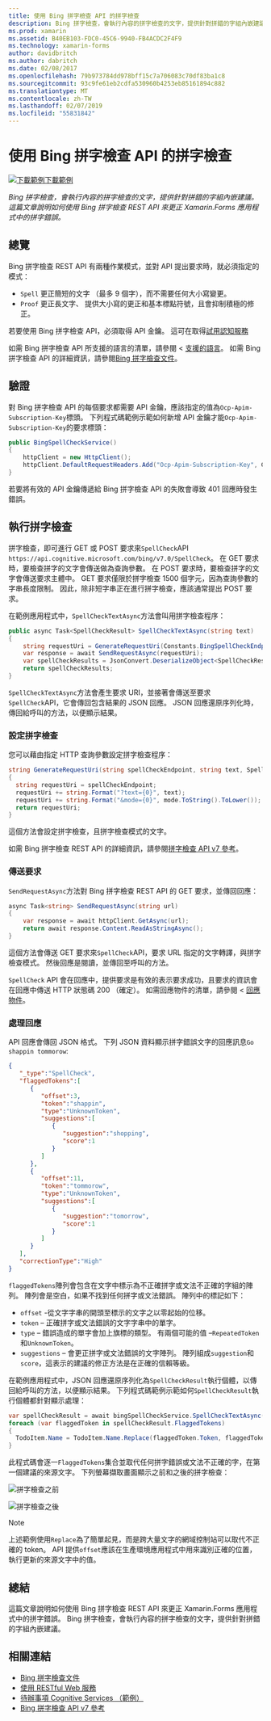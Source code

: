 ```yaml
---
title: 使用 Bing 拼字檢查 API 的拼字檢查
description: Bing 拼字檢查，會執行內容的拼字檢查的文字，提供針對拼錯的字組內嵌建議。 這篇文章說明如何使用 Bing 拼字檢查 REST API 來更正 Xamarin.Forms 應用程式中的拼字錯誤。
ms.prod: xamarin
ms.assetid: B40EB103-FDC0-45C6-9940-FB4ACDC2F4F9
ms.technology: xamarin-forms
author: davidbritch
ms.author: dabritch
ms.date: 02/08/2017
ms.openlocfilehash: 79b973784dd978bff15c7a706083c70df83ba1c8
ms.sourcegitcommit: 93c9fe61eb2cdfa530960b4253eb85161894c882
ms.translationtype: MT
ms.contentlocale: zh-TW
ms.lasthandoff: 02/07/2019
ms.locfileid: "55831842"
---
```

# <a name="spell-checking-using-the-bing-spell-check-api"></a>使用 Bing 拼字檢查 API 的拼字檢查

[![下載範例](~/media/shared/download.png)下載範例](https://developer.xamarin.com/samples/xamarin-forms/WebServices/TodoCognitiveServices/)

_Bing 拼字檢查，會執行內容的拼字檢查的文字，提供針對拼錯的字組內嵌建議。這篇文章說明如何使用 Bing 拼字檢查 REST API 來更正 Xamarin.Forms 應用程式中的拼字錯誤。_

## <a name="overview"></a>總覽

Bing 拼字檢查 REST API 有兩種作業模式，並對 API 提出要求時，就必須指定的模式：

- `Spell` 更正簡短的文字 （最多 9 個字），而不需要任何大小寫變更。
- `Proof` 更正長文字、 提供大小寫的更正和基本標點符號，且會抑制積極的修正。

若要使用 Bing 拼字檢查 API，必須取得 API 金鑰。 這可在取得[試用認知服務](https://azure.microsoft.com/try/cognitive-services/)

如需 Bing 拼字檢查 API 所支援的語言的清單，請參閱 <<c0> [ 支援的語言](/azure/cognitive-services/bing-spell-check/bing-spell-check-supported-languages/)。 如需 Bing 拼字檢查 API 的詳細資訊，請參閱[Bing 拼字檢查文件](/azure/cognitive-services/bing-spell-check/)。

## <a name="authentication"></a>驗證

對 Bing 拼字檢查 API 的每個要求都需要 API 金鑰，應該指定的值為`Ocp-Apim-Subscription-Key`標頭。 下列程式碼範例示範如何新增 API 金鑰才能`Ocp-Apim-Subscription-Key`的要求標頭：

```csharp
public BingSpellCheckService()
{
    httpClient = new HttpClient();
    httpClient.DefaultRequestHeaders.Add("Ocp-Apim-Subscription-Key", Constants.BingSpellCheckApiKey);
}
```

若要將有效的 API 金鑰傳遞給 Bing 拼字檢查 API 的失敗會導致 401 回應時發生錯誤。

## <a name="performing-spell-checking"></a>執行拼字檢查

拼字檢查，即可進行 GET 或 POST 要求來`SpellCheck`API `https://api.cognitive.microsoft.com/bing/v7.0/SpellCheck`。 在 GET 要求時，要檢查拼字的文字會傳送做為查詢參數。 在 POST 要求時，要檢查拼字的文字會傳送要求主體中。 GET 要求僅限於拼字檢查 1500 個字元，因為查詢參數的字串長度限制。 因此，除非短字串正在進行拼字檢查，應該通常提出 POST 要求。

在範例應用程式中，`SpellCheckTextAsync`方法會叫用拼字檢查程序：

```csharp
public async Task<SpellCheckResult> SpellCheckTextAsync(string text)
{
    string requestUri = GenerateRequestUri(Constants.BingSpellCheckEndpoint, text, SpellCheckMode.Spell);
    var response = await SendRequestAsync(requestUri);
    var spellCheckResults = JsonConvert.DeserializeObject<SpellCheckResult>(response);
    return spellCheckResults;
}
```

`SpellCheckTextAsync`方法會產生要求 URI，並接著會傳送至要求`SpellCheck`API，它會傳回包含結果的 JSON 回應。 JSON 回應還原序列化時，傳回給呼叫的方法，以便顯示結果。

### <a name="configuring-spell-checking"></a>設定拼字檢查

您可以藉由指定 HTTP 查詢參數設定拼字檢查程序：

```csharp
string GenerateRequestUri(string spellCheckEndpoint, string text, SpellCheckMode mode)
{
  string requestUri = spellCheckEndpoint;
  requestUri += string.Format("?text={0}", text);                         // text to spell check
  requestUri += string.Format("&mode={0}", mode.ToString().ToLower());    // spellcheck mode - proof or spell
  return requestUri;
}
```

這個方法會設定拼字檢查，且拼字檢查模式的文字。

如需 Bing 拼字檢查 REST API 的詳細資訊，請參閱[拼字檢查 API v7 參考](/rest/api/cognitiveservices/bing-spell-check-api-v7-reference/)。

### <a name="sending-the-request"></a>傳送要求

`SendRequestAsync`方法對 Bing 拼字檢查 REST API 的 GET 要求，並傳回回應：

```csharp
async Task<string> SendRequestAsync(string url)
{
    var response = await httpClient.GetAsync(url);
    return await response.Content.ReadAsStringAsync();
}
```

這個方法會傳送 GET 要求來`SpellCheck`API，要求 URL 指定的文字轉譯，與拼字檢查模式。 然後回應是閱讀，並傳回至呼叫的方法。

`SpellCheck` API 會在回應中，提供要求是有效的表示要求成功，且要求的資訊會在回應中傳送 HTTP 狀態碼 200 （確定）。 如需回應物件的清單，請參閱 <<c0> [ 回應物件](/rest/api/cognitiveservices/bing-spell-check-api-v7-reference#response-objects)。

### <a name="processing-the-response"></a>處理回應

API 回應會傳回 JSON 格式。 下列 JSON 資料顯示拼字錯誤文字的回應訊息`Go shappin tommorow`:

```json
{  
   "_type":"SpellCheck",
   "flaggedTokens":[  
      {  
         "offset":3,
         "token":"shappin",
         "type":"UnknownToken",
         "suggestions":[  
            {  
               "suggestion":"shopping",
               "score":1
            }
         ]
      },
      {  
         "offset":11,
         "token":"tommorow",
         "type":"UnknownToken",
         "suggestions":[  
            {  
               "suggestion":"tomorrow",
               "score":1
            }
         ]
      }
   ],
   "correctionType":"High"
}
```

`flaggedTokens`陣列會包含在文字中標示為不正確拼字或文法不正確的字組的陣列。 陣列會是空白，如果不找到任何拼字或文法錯誤。 陣列中的標記如下：

- `offset` -從文字字串的開頭至標示的文字之以零起始的位移。
- `token` – 正確拼字或文法錯誤的文字字串中的單字。
- `type` – 錯誤造成的單字會加上旗標的類型。 有兩個可能的值 –`RepeatedToken`和`UnknownToken`。
- `suggestions` – 會更正拼字或文法錯誤的文字陣列。 陣列組成`suggestion`和`score`，這表示的建議的修正方法是在正確的信賴等級。

在範例應用程式中，JSON 回應還原序列化為`SpellCheckResult`執行個體，以傳回給呼叫的方法，以便顯示結果。 下列程式碼範例示範如何`SpellCheckResult`執行個體都針對顯示處理：

```csharp
var spellCheckResult = await bingSpellCheckService.SpellCheckTextAsync(TodoItem.Name);
foreach (var flaggedToken in spellCheckResult.FlaggedTokens)
{
  TodoItem.Name = TodoItem.Name.Replace(flaggedToken.Token, flaggedToken.Suggestions.FirstOrDefault().Suggestion);
}
```

此程式碼會逐一`FlaggedTokens`集合並取代任何拼字錯誤或文法不正確的字，在第一個建議的來源文字。 下列螢幕擷取畫面顯示之前和之後的拼字檢查：

![](spell-check-images/before-spell-check.png "拼字檢查之前")

![](spell-check-images/after-spell-check.png "拼字檢查之後")

> [!NOTE]
> 上述範例使用`Replace`為了簡單起見，而是跨大量文字的網域控制站可以取代不正確的 token。 API 提供`offset`應該在生產環境應用程式中用來識別正確的位置，執行更新的來源文字中的值。

## <a name="summary"></a>總結

這篇文章說明如何使用 Bing 拼字檢查 REST API 來更正 Xamarin.Forms 應用程式中的拼字錯誤。 Bing 拼字檢查，會執行內容的拼字檢查的文字，提供針對拼錯的字組內嵌建議。

## <a name="related-links"></a>相關連結

- [Bing 拼字檢查文件](/azure/cognitive-services/bing-spell-check/)
- [使用 RESTful Web 服務](~/xamarin-forms/data-cloud/consuming/rest.md)
- [待辦事項 Cognitive Services （範例）](https://developer.xamarin.com/samples/xamarin-forms/WebServices/TodoCognitiveServices/)
- [Bing 拼字檢查 API v7 參考](/rest/api/cognitiveservices/bing-spell-check-api-v7-reference/)
